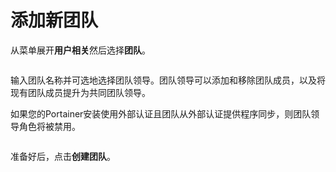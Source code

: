 # 添加新团队

从菜单展开**用户相关**然后选择**团队**。&#x20;

<figure><img src="../..//assets/2.20-users-teams.gif" alt=""><figcaption></figcaption></figure>

输入团队名称并可选地选择团队领导。团队领导可以添加和移除团队成员，以及将现有团队成员提升为共同团队领导。


如果您的Portainer安装使用外部认证且团队从外部认证提供程序同步，则团队领导角色将被禁用。


<figure><img src="../..//assets/2.15-settings-users-teams-add.png" alt=""><figcaption></figcaption></figure>

准备好后，点击**创建团队**。
